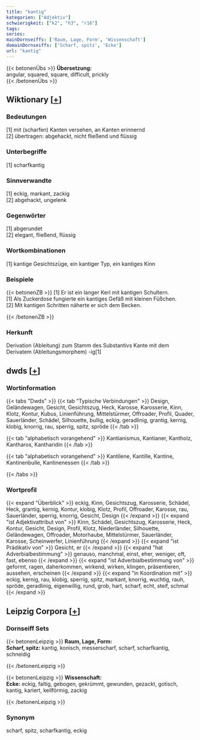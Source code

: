 ```yaml
---
title: "kantig"
kategorien: ["Adjektiv"]
schwierigkeit: ["k2", "h3", "r16"]
tags:
series:
mainDornseiffs: ['Raum, Lage, Form', 'Wissenschaft']
domainDornseiffs: ['Scharf, spitz', 'Ecke']
url: "kantig"
---
```


{{< betonenÜbs >}}
**Übersetzung:**  
angular, squared, square, difficult, prickly  
{{< /betonenÜbs >}}

## Wiktionary [[+](https://de.wiktionary.org/wiki/kantig)]

### Bedeutungen
[1] mit (scharfen) Kanten versehen, an Kanten erinnernd  
[2] übertragen: abgehackt, nicht fließend und flüssig  

### Unterbegriffe
[1] scharfkantig  

### Sinnverwandte
[1] eckig, markant, zackig  
[2] abgehackt, ungelenk  

### Gegenwörter
[1] abgerundet  
[2] elegant, fließend, flüssig  

### Wortkombinationen
[1] kantige Gesichtszüge, ein kantiger Typ, ein kantiges Kinn  

### Beispiele
{{< betonenZB >}}
[1] Er ist ein langer Kerl mit kantigen Schultern.  
[1] Als Zuckerdose fungierte ein kantiges Gefäß mit kleinen Füßchen.  
[2] Mit kantigen Schritten näherte er sich dem Becken.  

{{< /betonenZB >}}
### Herkunft
Derivation (Ableitung) zum Stamm des Substantivs Kante mit dem Derivatem (Ableitungsmorphem) -ig[1]  



## dwds [[+](https://www.dwds.de/wb/kantig)]

### Wortinformation
{{< tabs "Dwds" >}}
{{< tab "Typische Verbindungen" >}}
Design, Geländewagen, Gesicht, Gesichtszug, Heck, Karosse, Karosserie, Kinn, Klotz, Kontur, Kubus, Linienführung, Mittelstürmer, Offroader, Profil, Quader, Sauerländer, Schädel, Silhouette, bullig, eckig, geradlinig, grantig, kernig, klobig, knorrig, rau, sperrig, spitz, spröde
{{< /tab >}}

{{< tab "alphabetisch vorangehend" >}}
Kantianismus, Kantianer, Kantholz, Kantharos, Kantharidin
{{< /tab >}}

{{< tab "alphabetisch vorangehend" >}}
Kantilene, Kantille, Kantine, Kantinenbulle, Kantinenessen
{{< /tab >}}

{{< /tabs >}}

### Wortprofil
{{< expand "Überblick" >}} eckig, Kinn, Gesichtszug, Karosserie, Schädel, Heck, grantig, kernig, Kontur, klobig, Klotz, Profil, Offroader, Karosse, rau, Sauerländer, sperrig, knorrig, Gesicht, Design {{< /expand >}}
{{< expand "ist Adjektivattribut von" >}} Kinn, Schädel, Gesichtszug, Karosserie, Heck, Kontur, Gesicht, Design, Profil, Klotz, Niederländer, Silhouette, Geländewagen, Offroader, Motorhaube, Mittelstürmer, Sauerländer, Karosse, Scheinwerfer, Linienführung {{< /expand >}}
{{< expand "ist Prädikativ von" >}} Gesicht, er {{< /expand >}}
{{< expand "hat Adverbialbestimmung" >}} genauso, manchmal, einst, eher, weniger, oft, fast, ebenso {{< /expand >}}
{{< expand "ist Adverbialbestimmung von" >}} geformt, ragen, daherkommen, wirkend, wirken, klingen, präsentieren, aussehen, erscheinen {{< /expand >}}
{{< expand "in Koordination mit" >}} eckig, kernig, rau, klobig, sperrig, spitz, markant, knorrig, wuchtig, rauh, spröde, geradlinig, eigenwillig, rund, grob, hart, scharf, echt, steif, schmal {{< /expand >}}

## Leipzig Corpora [[+](https://corpora.uni-leipzig.de/en/res?word=kantig&corpusId=deu_newscrawl-public_2018)]

### Dornseiff Sets
{{< betonenLeipzig >}}
**Raum, Lage, Form:**  
**Scharf, spitz:** kantig, konisch, messerscharf, scharf, scharfkantig, schneidig  

{{< /betonenLeipzig >}}


{{< betonenLeipzig >}}
**Wissenschaft:**  
**Ecke:** eckig, faltig, gebogen, gekrümmt, gewunden, gezackt, gotisch, kantig, kariert, keilförmig, zackig  

{{< /betonenLeipzig >}}

### Synonym
scharf, spitz, scharfkantig, eckig

